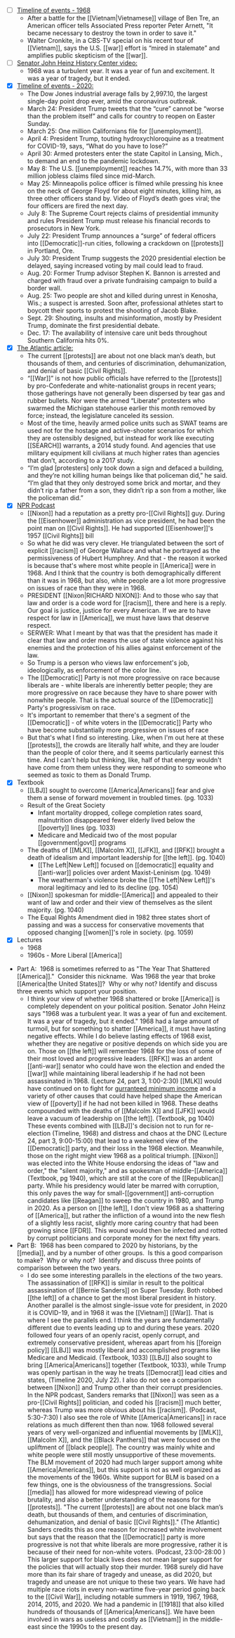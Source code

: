 - [ ] [Timeline of events - 1968](https://www.smithsonianmag.com/history/timeline-seismic-180967503/)
    - After a battle for the [[Vietnam|Vietnamese]] village of Ben Tre, an American officer tells Associated Press reporter Peter Arnett, "It became necessary to destroy the town in order to save it."
    - Walter Cronkite, in a CBS-TV special on his recent tour of [[Vietnam]], says the U.S. [[war]] effort is “mired in stalemate” and amplifies public skepticism of the [[war]].
- [ ] [Senator John Heinz History Center video:](https://www.youtube.com/watch?v=w2Pcwq6m-9s)
    -  1968 was a turbulent year. It was a year of fun and excitement. It was a year of tragedy, but it ended.
- [x] [Timeline of events - 2020:](https://www.latimes.com/california/story/2020-12-18/what-a-year-it-was-a-2020-timeline)
    - The Dow Jones industrial average falls by 2,997.10, the largest single-day point drop ever, amid the coronavirus outbreak.
    - March 24: President Trump tweets that the “cure” cannot be “worse than the problem itself” and calls for country to reopen on Easter Sunday.
    - March 25: One million Californians file for [[unemployment]].
    - April 4: President Trump, touting hydroxychloroquine as a treatment for COVID-19, says, “What do you have to lose?”
    - April 30: Armed protesters enter the state Capitol in Lansing, Mich., to demand an end to the pandemic lockdown.
    - May 8: The U.S. [[unemployment]] reaches 14.7%, with more than 33 million jobless claims filed since mid-March.
    - May 25: Minneapolis police officer is filmed while pressing his knee on the neck of George Floyd for about eight minutes, killing him, as three other officers stand by. Video of Floyd’s death goes viral; the four officers are fired the next day.
    - July 8: The Supreme Court rejects claims of presidential immunity and rules President Trump must release his financial records to prosecutors in New York.
    - July 22: President Trump announces a “surge” of federal officers into [[Democratic]]-run cities, following a crackdown on [[protests]] in Portland, Ore.
    - July 30: President Trump suggests the 2020 presidential election be delayed, saying increased voting by mail could lead to fraud.
    - Aug. 20: Former Trump advisor Stephen K. Bannon is arrested and charged with fraud over a private fundraising campaign to build a border wall.
    - Aug. 25: Two people are shot and killed during unrest in Kenosha, Wis.; a suspect is arrested. Soon after, professional athletes start to boycott their sports to protest the shooting of Jacob Blake.
    - Sept. 29: Shouting, insults and misinformation, mostly by President Trump, dominate the first presidential debate.
    - Dec. 17: The availability of intensive care unit beds throughout Southern California hits 0%.
- [x] [The Atlantic article:](https://www.theatlantic.com/ideas/archive/2020/05/1968-and-2020-lessons-from-americas-worst-year-so-far/612415/)
    - The current [[protests]] are about not one black man’s death, but thousands of them, and centuries of discrimination, dehumanization, and denial of basic [[Civil Rights]].
    - “[[War]]” is not how public officials have referred to the [[protests]] by pro-Confederate and white-nationalist groups in recent years; those gatherings have not generally been dispersed by tear gas and rubber bullets. Nor were the armed “Liberate” protesters who swarmed the Michigan statehouse earlier this month removed by force; instead, the legislature canceled its session. 
    - Most of the time, heavily armed police units such as SWAT teams are used not for the hostage and active-shooter scenarios for which they are ostensibly designed, but instead for work like executing [[SEARCH]] warrants, a 2014 study found. And agencies that use military equipment kill civilians at much higher rates than agencies that don’t, according to a 2017 study.
    - “I’m glad [protesters] only took down a sign and defaced a building, and they’re not killing human beings like that policeman did,” he said. “I’m glad that they only destroyed some brick and mortar, and they didn’t rip a father from a son, they didn’t rip a son from a mother, like the policeman did.”
- [x] [NPR Podcast](https://www.npr.org/transcripts/878070770)
    - [[Nixon]] had a reputation as a pretty pro-[[Civil Rights]] guy. During the [[Eisenhower]] administration as vice president, he had been the point man on [[Civil Rights]]. He had supported [[Eisenhower]]'s 1957 [[Civil Rights]] bill
    - So what he did was very clever. He triangulated between the sort of explicit [[racism]] of George Wallace and what he portrayed as the permissiveness of Hubert Humphrey. And that - the reason it worked is because that's where most white people in [[America]] were in 1968. And I think that the country is both demographically different than it was in 1968, but also, white people are a lot more progressive on issues of race than they were in 1968.
    - PRESIDENT [[Nixon|RICHARD NIXON]]: And to those who say that law and order is a code word for [[racism]], there and here is a reply. Our goal is justice, justice for every American. If we are to have respect for law in [[America]], we must have laws that deserve respect.
    - SERWER: What I meant by that was that the president has made it clear that law and order means the use of state violence against his enemies and the protection of his allies against enforcement of the law.
    - So Trump is a person who views law enforcement's job, ideologically, as enforcement of the color line.
    - The [[Democratic]] Party is not more progressive on race because liberals are - white liberals are inherently better people; they are more progressive on race because they have to share power with nonwhite people. That is the actual source of the [[Democratic]] Party's progressivism on race.
    - It's important to remember that there's a segment of the [[Democratic]] - of white voters in the [[Democratic]] Party who have become substantially more progressive on issues of race
    - But that's what I find so interesting. Like, when I'm out here at these [[protests]], the crowds are literally half white, and they are louder than the people of color there, and it seems particularly earnest this time. And I can't help but thinking, like, half of that energy wouldn't have come from them unless they were responding to someone who seemed as toxic to them as Donald Trump.
- [x] Textbook
    - [[LBJ]] sought to overcome [[America|Americans]] fear and give them a sense of forward movement in troubled times. (pg. 1033)
    - Result of the Great Society
        - Infant mortality dropped, college completion rates soard, malnutrition disappeared fewer elderly lived below the [[poverty]] lines (pg. 1033)
        - Medicare and Medicaid two of the most popular [[government|govt]] programs
    - The deaths of [[MLK]], [[Malcolm X]], [[JFK]], and [[RFK]] brought a death of idealism and important leadership for [[the left]]. (pg. 1040)
        - [[The Left|New Left]] focused on [[democratic]] equality and [[anti-war]] policies over ardent Maxist-Leninism (pg. 1049)
        - The weatherman's violence broke the [[The Left|New Left]]'s moral legitimacy and led to its decline (pg. 1054)
    - [[Nixon]] spokesman for middle-[[America]] and appealed to their want of law and order and their view of themselves as the silent majority. (pg. 1040)
    - The Equal Rights Amendment died in 1982 three states short of passing and was a success for conservative movements that opposed changing [[women]]'s role in society. (pg. 1059)
- [x] Lectures
    - 1968
    - 1960s - More Liberal [[America]]
- Part A:  1968 is sometimes referred to as "The Year That Shattered [[America]]."  Consider this nickname.  Was 1968 the year that broke [[America|the United States]]?  Why or why not? Identify and discuss three events which support your position.
    - I think your view of whether 1968 shattered or broke [[America]] is completely dependent on your political position. Senator John Heinz says "1968 was a turbulent year. It was a year of fun and excitement. It was a year of tragedy, but it ended."  1968 had a large amount of turmoil, but for something to shatter [[America]], it must have lasting negative effects. While I do believe lasting effects of 1968 exist, whether they are negative or positive depends on which side you are on. Those on [[the left]] will remember 1968 for the loss of some of their most loved and progressive leaders. [[RFK]] was an ardent [[anti-war]] senator who could have won the election and ended the [[war]] while maintaining liberal leadership if he had not been assassinated in 1968. (Lecture 24, part 3, 1:00-2:30) [[MLK]] would have continued on to fight for [gurranteed minimum income](https://www.theatlantic.com/business/archive/2013/08/martin-luther-kings-economic-dream-a-guaranteed-income-for-all-americans/279147/) and a variety of other causes that could have helped shape the American view of [[poverty]] if he had not been killed in 1968. These deaths compounded with the deaths of [[Malcolm X]] and [[JFK]] would leave a vacuum of leadership on [[the left]]. (Textbook, pg 1040) These events combined with [[LBJ]]'s decision not to run for re-election (Timeline, 1968) and distress and chaos at the DNC (Lecture 24, part 3, 9:00-15:00) that lead to a weakened view of the [[Democratic]] party, and their loss in the 1968 election. Meanwhile, those on the right might view 1968 as a political triumph. [[Nixon]] was elected into the White House endorsing the ideas of "law and order," the "silent majority," and as spokesman of middle-[[America]] (Textbook, pg 1940), which are still at the core of the [[Republican]] party. While his presidency would later be marred with corruption, this only paves the way for small-[[government]] anti-corruption candidates like [[Reagan]] to sweep the country in 1980, and Trump in 2020. As a person on [[the left]], I don't view 1968 as a shattering of [[America]], but rather the infliction of a wound into the new flesh of a slightly less racist, slightly more caring country that had been growing since [[FDR]]. This wound would then be infected and rotted by corrupt politicians and corporate money for the next fifty years. 
- Part B:  1968 has been compared to 2020 by historians, by the [[media]], and by a number of other groups.  Is this a good comparison to make?  Why or why not?  Identify and discuss three points of comparison between the two years.
    - I do see some interesting parallels in the elections of the two years. The assassination of [[RFK]] is similar in result to the political assassination of [[Bernie Sanders]] on Super Tuesday. Both robbed [[the left]] of a chance to get the most liberal president in history. Another parallel is the almost single-issue vote for president, in 2020 it is COVID-19, and in 1968 it was the [[Vietnam]] [[War]]. That is where I see the parallels end. I think the years are fundamentally different due to events leading up to and during these years. 2020 followed four years of an openly racist, openly corrupt, and extremely conservative president, whereas apart from his [[foreign policy]] [[LBJ]] was mostly liberal and accomplished programs like Medicare and Medicaid. (Textbook, 1033) [[LBJ]] also sought to bring [[America|Americans]] together (Textbook, 1033), while Trump was openly partisan in the way he treats [[Democrat]] lead cities and states, (Timeline 2020, July 22). I also do not see a comparison between [[Nixon]] and Trump other than their corrupt presidencies. In the NPR podcast, Sanders remarks that [[Nixon]] was seen as a pro-[[Civil Rights]] politician, and coded his [[racism]] much better, whereas Trump was more obvious about his [[racism]]. (Podcast, 5:30-7:30) I also see the role of White [[America|Americans]] in race relations as much different then than now. 1968 followed several years of very well-organized and influential movements by [[MLK]], [[Malcolm X]], and the [[Black Panthers]] that were focused on the upliftment of [[black people]]. The country was mainly white and white people were still mostly unsupportive of these movements. The BLM movement of 2020 had much larger support among white [[America|Americans]], but this support is not as well organized as the movements of the 1960s. White support for BLM is based on a few things, one is the obviousness of the transgressions. Social [[media]] has allowed for more widespread viewing of police brutality, and also a better understanding of the reasons for the [[protests]]. "The current [[protests]] are about not one black man’s death, but thousands of them, and centuries of discrimination, dehumanization, and denial of basic [[Civil Rights]]." (The Atlantic) Sanders credits this as one reason for increased white involvement but says that the reason that the [[Democratic]] party is more progressive is not that white liberals are more progressive, rather it is because of their need for non-white voters. (Podcast, 23:00-28:00 ) This larger support for black lives does not mean larger support for the policies that will actually stop their murder. 1968 surely did have more than its fair share of tragedy and unease, as did 2020, but tragedy and unease are not unique to these two years. We have had multiple race riots in every non-wartime five-year period going back to the [[Civil War]], including notable summers in 1919, 1967, 1968, 2014, 2015, and 2020. We had a pandemic in [[1918]] that also killed hundreds of thousands of [[America|Americans]]. We have been involved in wars as useless and costly as [[Vietnam]] in the middle-east since the 1990s to the present day.
